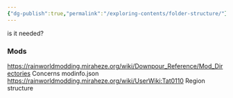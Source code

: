 ```yaml
---
{"dg-publish":true,"permalink":"/exploring-contents/folder-structure/"}
---
```


is it needed? 

### Mods 
https://rainworldmodding.miraheze.org/wiki/Downpour_Reference/Mod_Directories
Concerns modinfo.json
https://rainworldmodding.miraheze.org/wiki/UserWiki:Tat0110
Region structure


